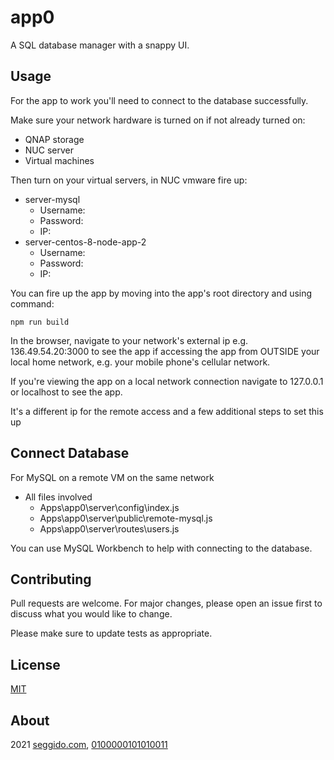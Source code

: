 # app0

A SQL database manager with a snappy UI.

## Usage

For the app to work you'll need to connect to the database successfully.

Make sure your network hardware is turned on if not already turned on:

- QNAP storage
- NUC server
- Virtual machines

Then turn on your virtual servers, in NUC vmware fire up:

- server-mysql
  - Username:
  - Password:
  - IP:
- server-centos-8-node-app-2
  - Username:
  - Password:
  - IP:

You can fire up the app by moving into the app's root directory and using command:

```
npm run build
```

In the browser, navigate to your network's external ip e.g. 136.49.54.20:3000 to see the app if accessing the app from OUTSIDE your local home network, e.g. your mobile phone's cellular network.

If you're viewing the app on a local network connection navigate to 127.0.0.1 or localhost to see the app.

It's a different ip for the remote access and a few additional steps to set this up

## Connect Database

For MySQL on a remote VM on the same network

- All files involved
  - Apps\app0\server\config\index.js
  - Apps\app0\server\public\remote-mysql.js
  - Apps\app0\server\routes\users.js

You can use MySQL Workbench to help with connecting to the database.

## Contributing

Pull requests are welcome. For major changes, please open an issue first to discuss what you would like to change.

Please make sure to update tests as appropriate.

## License

[MIT](https://choosealicense.com/licenses/mit/)

## About

2021 [seggido.com](seggido.com), [0100000101010011](https://github.com/0100000101010011)
